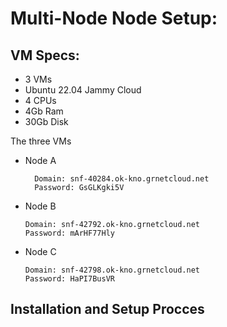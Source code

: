# Multi-Node Node Setup:


## VM Specs:
- 3 VMs
- Ubuntu 22.04 Jammy Cloud
- 4 CPUs
- 4Gb Ram
- 30Gb Disk

The three VMs

- Node A

        Domain: snf-40284.ok-kno.grnetcloud.net
        Password: GsGLKgki5V

- Node B

      Domain: snf-42792.ok-kno.grnetcloud.net
      Password: mArHF77Hly

- Node C

      Domain: snf-42798.ok-kno.grnetcloud.net
      Password: HaPI7BusVR

## Installation and Setup Procces

